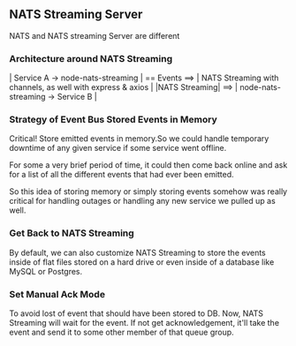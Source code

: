 ## **NATS Streaming Server**
NATS and NATS streaming Server are different 
### Architecture around NATS Streaming
| Service A -> node-nats-streaming | == Events ==> | NATS Streaming with channels, as well with express & axios | 
|NATS Streaming| ==> | node-nats-streaming -> Service B | 

### Strategy of Event Bus Stored Events in Memory
Critical!
Store emitted events in memory.So we could handle temporary downtime of any given service if some service went offline.

For some a very brief period of time, it could then come back online and ask for a list of all the different events that had ever been emitted.

So this idea of storing memory or simply storing events somehow was really critical for handling outages or handling any new service we pulled up as well.

### Get Back to NATS Streaming
By default, we can also customize NATS Streaming to store the events inside of flat files stored on a hard drive or even inside of a database like MySQL or Postgres.

### Set Manual Ack Mode
To avoid lost of event that should have been stored to DB. 
Now, NATS Streaming will wait for the event. If not get acknowledgement, it'll take the event and send it to some other member of that queue group. 

